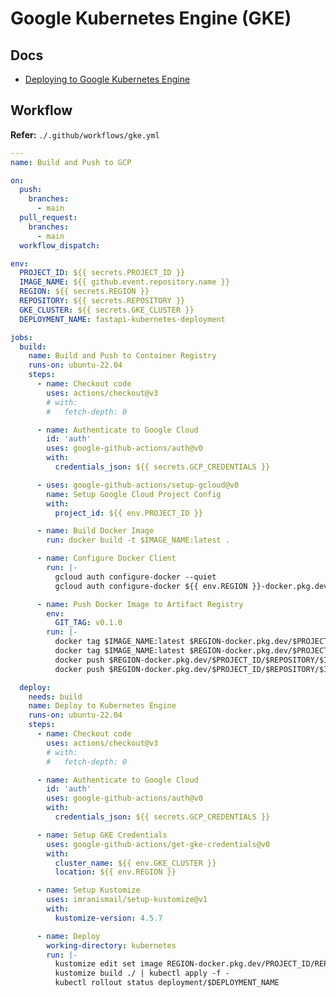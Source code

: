 # Google Kubernetes Engine (GKE)

<!--
filename:.yml path:.github/workflows "google-github-actions" "get-gke-credentials" "setup-gcloud" "kustomize" "setup-kustomize"
-->

## Docs

- [Deploying to Google Kubernetes Engine](https://docs.github.com/en/actions/deployment/deploying-to-your-cloud-provider/deploying-to-google-kubernetes-engine)

<!--
https://github.com/kontaras/LegendaryStats/blob/master/.github/workflows/deploy-prod.yml
https://github.com/docwhite/dreamdrugs/blob/master/.github/workflows/deploy.yml
https://github.com/samisams1/gritview.io/blob/main/.github/workflows/google.yml

https://github.com/coordinadora-mercantil/gke-github-runners/blob/master/.github/workflows/deploy.yml

https://github.com/jpcano1/fastapi_kubernetes/blob/master/.github/workflows/cd-workflow.yml
-->

## Workflow

**Refer:** `./.github/workflows/gke.yml`

```yml
---
name: Build and Push to GCP

on:
  push:
    branches:
      - main
  pull_request:
    branches:
      - main
  workflow_dispatch:

env:
  PROJECT_ID: ${{ secrets.PROJECT_ID }}
  IMAGE_NAME: ${{ github.event.repository.name }}
  REGION: ${{ secrets.REGION }}
  REPOSITORY: ${{ secrets.REPOSITORY }}
  GKE_CLUSTER: ${{ secrets.GKE_CLUSTER }}
  DEPLOYMENT_NAME: fastapi-kubernetes-deployment

jobs:
  build:
    name: Build and Push to Container Registry
    runs-on: ubuntu-22.04
    steps:
      - name: Checkout code
        uses: actions/checkout@v3
        # with:
        #   fetch-depth: 0

      - name: Authenticate to Google Cloud
        id: 'auth'
        uses: google-github-actions/auth@v0
        with:
          credentials_json: ${{ secrets.GCP_CREDENTIALS }}

      - uses: google-github-actions/setup-gcloud@v0
        name: Setup Google Cloud Project Config
        with:
          project_id: ${{ env.PROJECT_ID }}

      - name: Build Docker Image
        run: docker build -t $IMAGE_NAME:latest .

      - name: Configure Docker Client
        run: |-
          gcloud auth configure-docker --quiet
          gcloud auth configure-docker ${{ env.REGION }}-docker.pkg.dev --quiet

      - name: Push Docker Image to Artifact Registry
        env:
          GIT_TAG: v0.1.0
        run: |-
          docker tag $IMAGE_NAME:latest $REGION-docker.pkg.dev/$PROJECT_ID/$REPOSITORY/$IMAGE_NAME:latest
          docker tag $IMAGE_NAME:latest $REGION-docker.pkg.dev/$PROJECT_ID/$REPOSITORY/$IMAGE_NAME:$GIT_TAG
          docker push $REGION-docker.pkg.dev/$PROJECT_ID/$REPOSITORY/$IMAGE_NAME:latest
          docker push $REGION-docker.pkg.dev/$PROJECT_ID/$REPOSITORY/$IMAGE_NAME:$GIT_TAG

  deploy:
    needs: build
    name: Deploy to Kubernetes Engine
    runs-on: ubuntu-22.04
    steps:
      - name: Checkout code
        uses: actions/checkout@v3
        # with:
        #   fetch-depth: 0

      - name: Authenticate to Google Cloud
        id: 'auth'
        uses: google-github-actions/auth@v0
        with:
          credentials_json: ${{ secrets.GCP_CREDENTIALS }}

      - name: Setup GKE Credentials
        uses: google-github-actions/get-gke-credentials@v0
        with:
          cluster_name: ${{ env.GKE_CLUSTER }}
          location: ${{ env.REGION }}

      - name: Setup Kustomize
        uses: imranismail/setup-kustomize@v1
        with:
          kustomize-version: 4.5.7

      - name: Deploy
        working-directory: kubernetes
        run: |-
          kustomize edit set image REGION-docker.pkg.dev/PROJECT_ID/REPOSITORY/IMAGE_NAME:latest=$REGION-docker.pkg.dev/$PROJECT_ID/$REPOSITORY/$IMAGE_NAME:latest
          kustomize build ./ | kubectl apply -f -
          kubectl rollout status deployment/$DEPLOYMENT_NAME
```
